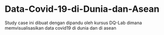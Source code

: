 # Data-Covid-19-di-Dunia-dan-Asean
Study case ini dibuat dengan dipandu oleh kursus DQ-Lab dimana memvisualisasikan data covid19 di dunia dan di asean
